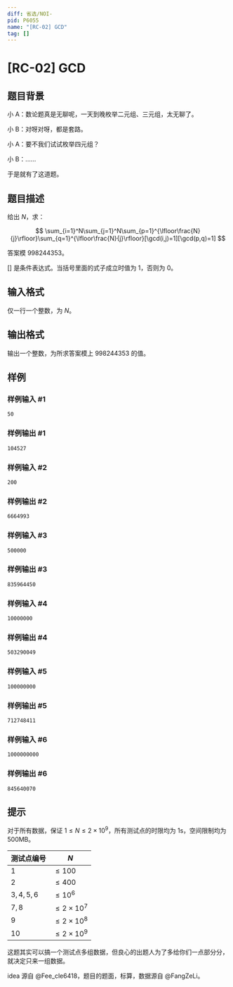 ```yaml
---
diff: 省选/NOI-
pid: P6055
name: "[RC-02] GCD"
tag: []
---
```

# [RC-02] GCD
## 题目背景

小 A：数论题真是无聊呢，一天到晚枚举二元组、三元组，太无聊了。

小 B：对呀对呀，都是套路。

小 A：要不我们试试枚举四元组？

小 B：......

于是就有了这道题。

## 题目描述

给出 $N$，求：

$$
\sum_{i=1}^N\sum_{j=1}^N\sum_{p=1}^{\lfloor\frac{N}{j}\rfloor}\sum_{q=1}^{\lfloor\frac{N}{j}\rfloor}[\gcd(i,j)=1][\gcd(p,q)=1]
$$

答案模 $998244353$。

$[]$ 是条件表达式。当括号里面的式子成立时值为 $1$，否则为 $0$。
## 输入格式

仅一行一个整数，为 $N$。
## 输出格式

输出一个整数，为所求答案模上 $998244353$ 的值。
## 样例

### 样例输入 #1
```
50

```
### 样例输出 #1
```
104527

```
### 样例输入 #2
```
200

```
### 样例输出 #2
```
6664993

```
### 样例输入 #3
```
500000

```
### 样例输出 #3
```
835964450

```
### 样例输入 #4
```
10000000

```
### 样例输出 #4
```
503290049
```
### 样例输入 #5
```
100000000
```
### 样例输出 #5
```
712748411

```
### 样例输入 #6
```
1000000000
```
### 样例输出 #6
```
845640070

```
## 提示

对于所有数据，保证 $1\le N\le 2\times10^9$，所有测试点的时限均为 $1\text{s}$，空间限制均为 $500\text{MB}$。

| 测试点编号 | $N$               |
| ---------- | ----------------- |
| $1$          | $\le 100$         |
| $2$          | $\le 400$         |
| $3,4,5,6$ | $\le10^6$ |
| $7,8$       | $\le 2\times10^7$ |
| $9$          | $\le 2\times10^8$ |
| $10$         | $\le 2\times10^9$ |

这题其实可以搞一个测试点多组数据，但良心的出题人为了多给你们一点部分分，就决定只来一组数据。

idea 源自 @Fee_cle6418，题目的题面，标算，数据源自 @FangZeLi。
